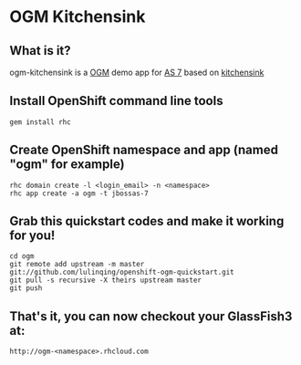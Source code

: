 # OGM Kitchensink 

## What is it?

ogm-kitchensink is a [OGM](http://www.hibernate.org/subprojects/ogm.html) demo app for [AS 7](http://www.jboss.org/jbossas) based on
[kitchensink](https://github.com/jbossas/quickstart/tree/master/kitchensink)

## Install OpenShift command line tools

    gem install rhc

## Create OpenShift namespace and app (named "ogm" for example)

    rhc domain create -l <login_email> -n <namespace>
    rhc app create -a ogm -t jbossas-7

## Grab this quickstart codes and make it working for you!

    cd ogm
    git remote add upstream -m master git://github.com/lulinqing/openshift-ogm-quickstart.git
    git pull -s recursive -X theirs upstream master
    git push

## That's it, you can now checkout your GlassFish3 at:

    http://ogm-<namespace>.rhcloud.com
